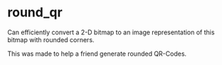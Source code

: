 # round_qr

Can efficiently convert a 2-D bitmap to an image representation of this bitmap with rounded corners.

This was made to help a friend generate rounded QR-Codes.